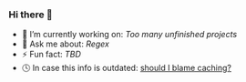 ### Hi there 👋

- 🔭 I’m currently working on: *Too many unfinished projects*
- 💬 Ask me about: *Regex*
- ⚡ Fun fact: *TBD*
- 🕓 In case this info is outdated: [should I blame caching?](https://shouldiblamecaching.com/)
